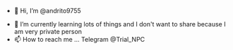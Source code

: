 - 👋 Hi, I’m @andrito9755
<!--- 👀 I’m interested in ... --->
- 🌱 I’m currently learning lots of things and I don't want to share because I am very private person
- 📫 How to reach me ... Telegram @Trial_NPC
                           
<!---
andrito9755/andrito9755 is a ✨ special ✨ repository because its `README.md` (this file) appears on your GitHub profile.
You can click the Preview link to take a look at your changes.
--->
